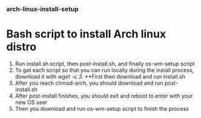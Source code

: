 ### arch-linux-install-setup ###
# Bash script to install Arch linux distro #

1. Run install.sh script, then post-install.sh, and finally os-wm-setup script
2. To get each script so that you can run locally during the install process, download it with **wget* *-c <raw github script file>*
3.* **First then download and run install.sh
4. After you reach chmod-arch, you should download and run post-install.sh
5. After post-install finishes, you should exit and reboot to enter with your new OS user
6. Then you download and run os-wm-setup script to finish the process

